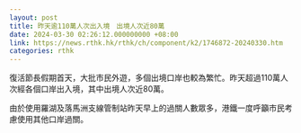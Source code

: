 ```yaml
---
layout: post
title: 昨天逾110萬人次出入境　出境人次近80萬
date: 2024-03-30 02:26:12.000000000 +08:00
link: https://news.rthk.hk/rthk/ch/component/k2/1746872-20240330.htm
categories: rthk
---
```


復活節長假期首天，大批市民外遊，多個出境口岸也較為繁忙。昨天超過110萬人次經各個口岸出入境，其中出境人次近80萬。

由於使用羅湖及落馬洲支線管制站昨天早上的過關人數眾多，港鐵一度呼籲市民考慮使用其他口岸過關。
